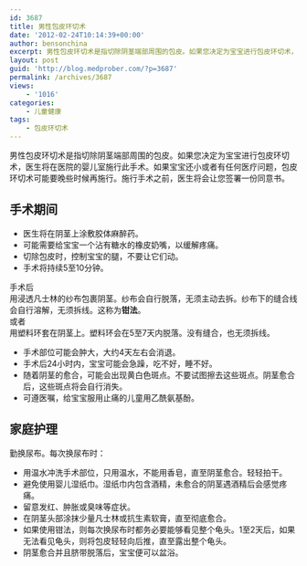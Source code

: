 ```yaml
---
id: 3687
title: 男性包皮环切术
date: '2012-02-24T10:14:39+00:00'
author: bensonchina
excerpt: 男性包皮环切术是指切除阴茎端部周围的包皮。如果您决定为宝宝进行包皮环切术，医生将在医院的婴儿室施行此手术。
layout: post
guid: 'http://blog.medprober.com/?p=3687'
permalink: /archives/3687
views:
    - '1016'
categories:
    - 儿童健康
tags:
    - 包皮环切术
---
```


男性包皮环切术是指切除阴茎端部周围的包皮。如果您决定为宝宝进行包皮环切术，医生将在医院的婴儿室施行此手术。如果宝宝还小或者有任何医疗问题，包皮环切术可能要晚些时候再施行。施行手术之前，医生将会让您签署一份同意书。

## 手术期间

- 医生将在阴茎上涂敷胶体麻醉药。
- 可能需要给宝宝一个沾有糖水的橡皮奶嘴，以缓解疼痛。
- 切除包皮时，控制宝宝的腿，不要让它们动。
- 手术将持续5至10分钟。

手术后  
用浸透凡士林的纱布包裹阴茎。纱布会自行脱落，无须主动去拆。纱布下的缝合线会自行溶解，无须拆线。这称为**钳法**。  
或者  
用塑料环套在阴茎上。塑料环会在5至7天内脱落。没有缝合，也无须拆线。

- 手术部位可能会肿大，大约4天左右会消退。
- 手术后24小时内，宝宝可能会急躁，吃不好，睡不好。
- 随着阴茎的愈合，可能会出现黄白色斑点。不要试图擦去这些斑点。阴茎愈合后，这些斑点将会自行消失。
- 可遵医嘱，给宝宝服用止痛的儿童用乙酰氨基酚。

## 家庭护理

勤换尿布。每次换尿布时：

- 用温水冲洗手术部位，只用温水，不能用香皂，直至阴茎愈合。轻轻拍干。
- 避免使用婴儿湿纸巾。湿纸巾内包含酒精，未愈合的阴茎遇酒精后会感觉疼痛。
- 留意发红、肿胀或臭味等症状。
- 在阴茎头部涂抹少量凡士林或抗生素软膏，直至彻底愈合。
- 如果使用钳法，则每次换尿布时都务必要能够看见整个龟头。1至2天后，如果无法看见龟头，则将包皮轻轻向后推，直至露出整个龟头。
- 阴茎愈合并且脐带脱落后，宝宝便可以盆浴。